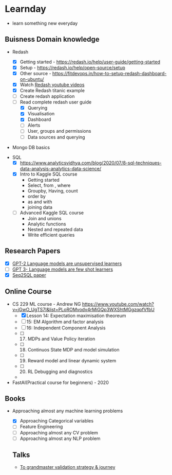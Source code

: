 # Learnday

- learn something new everyday

## Buisness Domain knowledge

* Redash

  - [x] Getting started - https://redash.io/help/user-guide/getting-started
  - [x] Setup - https://redash.io/help/open-source/setup
  - [x] Other source - https://fitdevops.in/how-to-setup-redash-dashboard-on-ubuntu/
  - [x] Watch [Redash youtube videos](https://www.youtube.com/channel/UCZWXs5WDtDKlmDDX5A84YPQ)
  - [x] Create Redash titanic example
  - [ ] Create redash application
  - [ ] Read complete redash user guide
    - [x] Querying
    - [x] Visualisation
    - [x] Dashboard
    - [ ] Alerts
    - [ ] User, groups and permissions
    - [ ] Data sources and querying
  
* Mongo DB basics 
 
- SQL
  - [x] https://www.analyticsvidhya.com/blog/2020/07/8-sql-techniques-data-analysis-analytics-data-science/
  - [x] Intro to Kaggle SQL course
    - Getting started
    - Select, from , where
    - Groupby, Having, count
    - order by
    - as and with
    - joining data
  - [ ] Advanced Kaggle SQL course
    - Join and unions
    - Analytic functions
    - Nested and repeated data
    - Write efficient queries

## Research Papers

- [x] [GPT-2 Language models are unsupervised learners](https://d4mucfpksywv.cloudfront.net/better-language-models/language-models.pdf)
- [ ] [GPT 3- Language models are few shot learners](https://arxiv.org/abs/2005.14165)
- [X] [Seq2SQL paper](https://arxiv.org/pdf/1709.00103v7.pdf)

## Online Course

- CS 229 ML course - Andrew NG
  https://www.youtube.com/watch?v=jGwO_UgTS7I&list=PLoROMvodv4rMiGQp3WXShtMGgzqpfVfbU
  - [x] Lesson 14: Expectation maximisation theoreum
  - [ ] 15: EM Algorithm and factor analysis
  - [ ] 16: Independent Component Analysis
  - [ ] 17. MDPs and Value Policy iteration
  - [ ] 18. Continuos State MDP and model simulation
  - [ ] 19. Reward model and linear dynamic system
  - [ ] 20. RL Debugging and diagnostics
  
  -
- FastAI(Practical course for beginners) - 2020 

## Books

- Approaching almost any machine learning problems
  - [x] Approaching Categorical variables
  - [ ] Feature Engineering
  - [ ] Approaching almost any CV problem
  - [ ] Approaching almost any NLP problem
  
  ## Talks
  
  - [To grandmaster validation strategy & journey](https://kommunity.com/kaggle-days-meetup-istanbul/events/top-grandmasters-kaggle-journeys-and-validation-strategies-8fef83ef)
